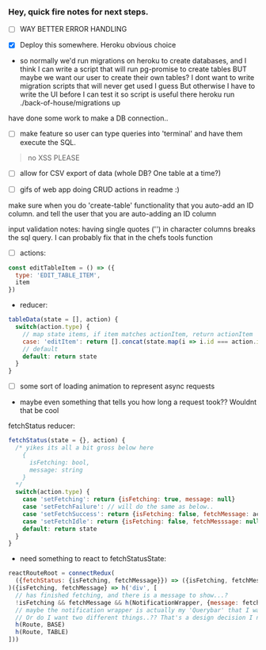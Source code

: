 ### Hey, quick fire notes for next steps.

- [ ] WAY BETTER ERROR HANDLING

- [x] Deploy this somewhere. Heroku obvious choice
- so normally we'd run migrations on heroku to create databases, and I think I can write a script that will run pg-promise to create tables BUT maybe we want our user to create their own tables?
I dont want to write migration scripts that will never get used I guess
But otherwise I have to write the UI before I can test it so script is useful there
heroku run ./back-of-house/migrations up

have done some work to make a DB connection..

- [ ] make feature so user can type queries into 'terminal' and have them execute the SQL.
 > no XSS PLEASE

- [ ] allow for CSV export of data (whole DB? One table at a time?)

- [ ] gifs of web app doing CRUD actions in readme :)

make sure when you do 'create-table' functionality that you auto-add an ID column.
and tell the user that you are auto-adding an ID column

input validation notes: having single quotes ('') in character columns breaks the sql query. I can probably fix that in the chefs tools function

- [ ] actions:
```js
const editTableItem = () => ({
  type: 'EDIT_TABLE_ITEM',
  item
})
```
- reducer:
```js
tableData(state = [], action) {
  switch(action.type) {
    // map state items, if item matches actionItem, return actionItem
    case: 'editItem': return [].concat(state.map(i => i.id === action.item.id ? action.item : i))
    // default
    default: return state
  }
}
```


- [ ] some sort of loading animation to represent async requests
- maybe even something that tells you how long a request took?? Wouldnt that be cool

fetchStatus reducer:
```js
fetchStatus(state = {}, action) {
  /* yikes its all a bit gross below here
    {
      isFetching: bool,
      message: string
    }
  */
  switch(action.type) {
    case 'setFetching': return {isFetching: true, message: null}
    case 'setFetchFailure': // will do the same as below..
    case 'setFetchSuccess': return {isFetching: false, fetchMessage: action.message}
    case 'setFetchIdle': return {isFetching: false, fetchMesssage: null}
    default: return state
  }
}
```
- need something to react to fetchStatusState: 
```js
reactRouteRoot = connectRedux(
  ({fetchStatus: {isFetching, fetchMessage}}) => ({isFetching, fetchMessage})
)({isFetching, fetchMessage} => h('div', [
  // has finished fetching, and there is a message to show...?
  !isFetching && fetchMessage && h(NotificationWrapper, {message: fetchMessage})
  // maybe the notification wrapper is actually my 'Querybar' that I wanted
  // Or do I want two different things..?? That's a design decision I need to make
  h(Route, BASE)
  h(Route, TABLE)
]))
```